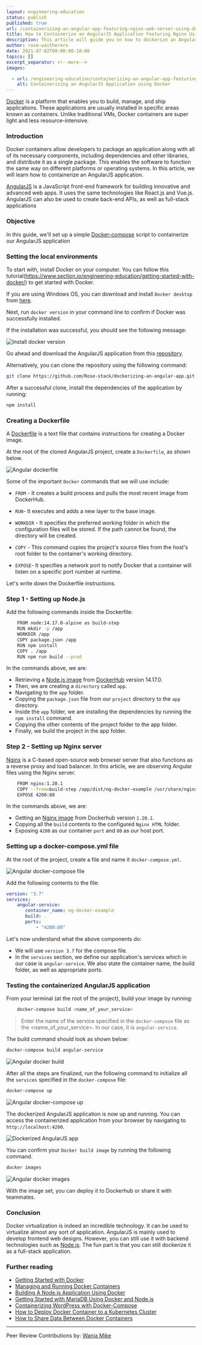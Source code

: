 ```yaml
---
layout: engineering-education
status: publish
published: true
url: /containerizing-an-angular-app-featuring-nginx-web-server-using-docker/
title: How to Containerize an AngularJS Application Featuring Nginx Using Docker Containers
description: This article will guide you on how to dockerize an AngularJS application and Nginx web server using Docker compose. This technique allows the app to run the same way on different platforms.
author: rose-waitherero
date: 2021-07-02T00:00:00-18:00
topics: []
excerpt_separator: <!--more-->
images:

  - url: /engineering-education/containerizing-an-angular-app-featuring-nginx-web-server-using-docker/hero.jpg
    alt: Containerizing an AngularJS Application using Docker
---
```

[Docker](https://www.docker.com/) is a platform that enables you to build, manage, and ship applications. These applications are usually installed in specific areas known as containers. Unlike traditional VMs, Docker containers are super light and less resource-intensive. 
<!--more-->
### Introduction
Docker containers allow developers to package an application along with all of its necessary components, including dependencies and other libraries, and distribute it as a single package. This enables the software to function the same way on different platforms or operating systems. In this article, we will learn how to containerize an AngularJS application.

[AngularJS](https://angular.io/) is a JavaScript front-end framework for building innovative and advanced web apps. It uses the same technologies like React.js and Vue.js. AngularJS can also be used to create back-end APIs, as well as full-stack applications

### Objective
In this guide, we'll set up a simple [Docker-compose](https://docs.docker.com/compose/) script to containerize our AngularJS application

### Setting the local environments
To start with, install Docker on your computer. You can follow this tutorial(https://www.section.io/engineering-education/getting-started-with-docker/) to get started with Docker.

If you are using Windows OS, you can download and install `Docker desktop` from [here](https://www.docker.com/products/docker-desktop). 

Next, run `docker version` in your command line to confirm if Docker was successfully installed. 

If the installation was successful, you should see the following message:

![Install docker version](/engineering-education/containerizing-an-angular-app-featuring-nginx-web-server-using-docker/docker-version.png)

Go ahead and download the AngularJS application from this [repository](https://github.com/Rose-stack/dockerizing-an-angular-app). 

Alternatively, you can clone the repository using the following command:

```bash
git clone https://github.com/Rose-stack/dockerizing-an-angular-app.git
```

After a successful clone, install the dependencies of the application by running:

```bash
npm install
```

### Creating a Dockerfile
A [Dockerfile](https://docs.docker.com/engine/reference/builder/) is a text file that contains instructions for creating a Docker image. 

At the root of the cloned AngularJS project, create a `Dockerfile`, as shown below.

![Angular dockerfile](/engineering-education/containerizing-an-angular-app-featuring-nginx-web-server-using-docker/dockerfile.png)

Some of the important `Docker` commands that we will use include:

- `FROM` - It creates a build process and pulls the most recent image from DockerHub.

- `RUN`- It executes and adds a new layer to the base image.

- `WORKDIR` - It specifies the preferred working folder in which the configuration files will be stored. If the path cannot be found, the directory will be created.

- `COPY` - This command copies the project's source files from the host's root folder to the container's working directory.

- `EXPOSE`- It specifies a network port to notify Docker that a container will listen on a specific port number at runtime.

Let's write down the Dockerfile instructions.

### Step 1 - Setting up Node.js
Add the following commands inside the Dockerfile:

```bash
    FROM node:14.17.0-alpine as build-step
    RUN mkdir -p /app
    WORKDIR /app
    COPY package.json /app
    RUN npm install
    COPY . /app
    RUN npm run build --prod
```

In the commands above, we are:
- Retrieving a [Node.js image](https://hub.docker.com/_/node) from [DockerHub](https://hub.docker.com) version 14.17.0.
- Then, we are creating a `directory` called `app`.
- Navigating to the `app` folder.
- Copying the `package.json` file from our `project` directory to the `app` directory.
- Inside the `app` folder, we are installing the dependencies by running the `npm install` command.
- Copying the other contents of the project folder to the app folder.
- Finally, we build the project in the app folder.

### Step 2 - Setting up Nginx server
[Nginx](https://nginx.org/) is a C-based open-source web browser server that also functions as a reverse proxy and load balancer. In this article, we are observing Angular files using the Nginx server.

```bash
    FROM nginx:1.20.1
    COPY --from=build-step /app/dist/ng-docker-example /usr/share/nginx/html
    EXPOSE 4200:80
```

In the commands above, we are:
- Getting an [Nginx image](https://hub.docker.com/_/nginx) from Dockerhub version `1.20.1`.
- Copying all the `build` contents to the configured `Nginx HTML` folder.
- Exposing `4200` as our container `port` and `80` as our host port.

### Setting up a docker-compose.yml file

At the root of the project, create a file and name it `docker-compose.yml`.

![Angular docker-compose file](/engineering-education/containerizing-an-angular-app-featuring-nginx-web-server-using-docker/docker-compose.png)

Add the following contents to the file:

```yml
version: "3.7"
services:
    angular-service:
       container_name: ng-docker-example
       build: .
       ports:
           - "4200:80"
```

Let's now understand what the above components do:

- We will use `version 3.7` for the compose file.
- In the `services` section, we define our application's services which in our case is `angular-service`. We also state the container name, the build folder, as well as appropriate ports.

### Testing the containerized AngularJS application
From your terminal (at the root of the project), build your image by running:

```bash
    docker-compose build <name_of_your_service>
```

> Enter the name of the service specified in the `docker-compose` file as the <name_of_your_service>. In our case, it is `angular-service`.

The build command should look as shown below:

```bash
docker-compose build angular-service
```

![Angular docker build](/engineering-education/containerizing-an-angular-app-featuring-nginx-web-server-using-docker/docker-build.png)

After all the steps are finalized, run the following command to initialize all the `services` specified in the `docker-compose` file:

```bash
docker-compose up
```

![Angular docker-compose up](/engineering-education/containerizing-an-angular-app-featuring-nginx-web-server-using-docker/docker-compose-up.png)

The dockerized AngularJS application is now up and running. You can access the containerized application from your browser by navigating to `http://localhost:4200`.

![Dockerized AngularJS app](/engineering-education/containerizing-an-angular-app-featuring-nginx-web-server-using-docker/dockerized-angular-app.png)

You can confirm your `Docker build image` by running the following command.

```bash
docker images
```

![Angular docker images](/engineering-education/containerizing-an-angular-app-featuring-nginx-web-server-using-docker/docker-images.png)

With the image set, you can deploy it to Dockerhub or share it with teammates.

### Conclusion
Docker virtualization is indeed an incredible technology. It can be used to virtualize almost any sort of application. AngularJS is mainly used to develop frontend web designs. However, you can still use it with backend technologies such as [Node.js](https://www.section.io/engineering-education/building-a-nodejs-application-using-docker/). The fun part is that you can still dockerize it as a full-stack application. 

### Further reading
- [Getting Started with Docker](/getting-started-with-docker/)
- [Managing and Running Docker Containers](/engineering-education/running-and-managing-docker/)
- [Building A Node.js Application Using Docker](/building-a-nodejs-application-using-docker/)
- [Getting Started with MariaDB Using Docker and Node.js](/getting-started-with-mariadb-using-docker-and-nodejs/)
- [Containerizing WordPress with Docker-Compose](/docker-wordpress-containerizing-wordpress-with-docker-compose/)
- [How to Deploy Docker Container to a Kubernetes Cluster](/deploy-docker-container-to-kubernetes-cluster/)
- [How to Share Data Between Docker Containers](/sharing-data-between-docker-containers/)


---
Peer Review Contributions by: [Wanja Mike](/engineering-education/content/authors/michael-barasa/)
